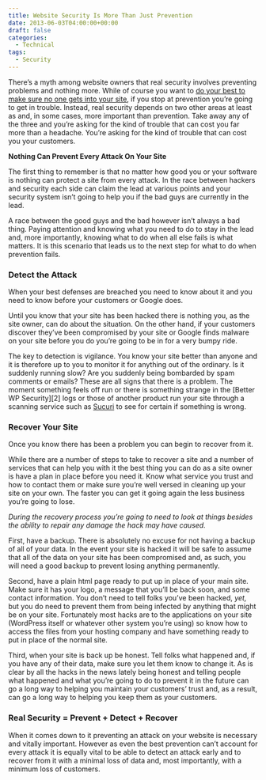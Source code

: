 ```yaml
---
title: Website Security Is More Than Just Prevention
date: 2013-06-03T04:00:00+00:00
draft: false
categories:
  - Technical
tags:
  - Security
---
```


There’s a myth among website owners that real security involves preventing problems and nothing more. While of course you want to [do your best to make sure no one gets into your site][1], if you stop at prevention you’re going to get in trouble. Instead, real security depends on two other areas at least as and, in some cases, more important than prevention. Take away any of the three and you’re asking for the kind of trouble that can cost you far more than a headache. You’re asking for the kind of trouble that can cost you your customers.

**Nothing Can Prevent Every Attack On Your Site**

The first thing to remember is that no matter how good you or your software is nothing can protect a site from every attack. In the race between hackers and security each side can claim the lead at various points and your security system isn’t going to help you if the bad guys are currently in the lead.

A race between the good guys and the bad however isn’t always a bad thing. Paying attention and knowing what you need to do to stay in the lead and, more importantly, knowing what to do when all else fails is what matters. It is this scenario that leads us to the next step for what to do when prevention fails.

### Detect the Attack

When your best defenses are breached you need to know about it and you need to know before your customers or Google does.

Until you know that your site has been hacked there is nothing you, as the site owner, can do about the situation. On the other hand, if your customers discover they’ve been compromised by your site or Google finds malware on your site before you do you’re going to be in for a very bumpy ride.

The key to detection is vigilance. You know your site better than anyone and it is therefore up to you to monitor it for anything out of the ordinary. Is it suddenly running slow? Are you suddenly being bombarded by spam comments or emails? These are all signs that there is a problem. The moment something feels off run or there is something strange in the \[Better WP Security\]\[2\] logs or those of another product run your site through a scanning service such as [Sucuri](http://sitecheck.sucuri.net/scanner/ "Sucuri Sitecheck") to see for certain if something is wrong.

### Recover Your Site

Once you know there has been a problem you can begin to recover from it.

While there are a number of steps to take to recover a site and a number of services that can help you with it the best thing you can do as a site owner is have a plan in place before you need it. Know what service you trust and how to contact them or make sure you’re well versed in cleaning up your site on your own. The faster you can get it going again the less business you’re going to lose.

_During the recovery process you’re going to need to look at things besides the ability to repair any damage the hack may have caused._

First, have a backup. There is absolutely no excuse for not having a backup of all of your data. In the event your site is hacked it will be safe to assume that all of the data on your site has been compromised and, as such, you will need a good backup to prevent losing anything permanently.

Second, have a plain html page ready to put up in place of your main site. Make sure it has your logo, a message that you’ll be back soon, and some contact information. You don’t need to tell folks you’ve been hacked, _yet,_ but you do need to prevent them from being infected by anything that might be on your site. Fortunately most hacks are to the applications on your site (WordPress itself or whatever other system you’re using) so know how to access the files from your hosting company and have something ready to put in place of the normal site.

Third, when your site is back up be honest. Tell folks what happened and, if you have any of their data, make sure you let them know to change it. As is clear by all the hacks in the news lately being honest and telling people what happened and what you’re going to do to prevent it in the future can go a long way to helping you maintain your customers’ trust and, as a result, can go a long way to helping you keep them as your customers.

### Real Security = Prevent + Detect + Recover

When it comes down to it preventing an attack on your website is necessary and vitally important. However as even the best prevention can’t account for every attack it is equally vital to be able to detect an attack early and to recover from it with a minimal loss of data and, most importantly, with a minimum loss of customers.

 [1]: /2011/08/the-3-most-important-ways-to-keep-your-website-safe/
 [2]: https://wordpress.org/plugins/better-wp-security/ "Better WP Security"